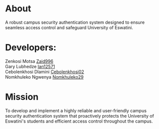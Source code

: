 # About 
A robust campus security authentication system designed to ensure seamless access control and safeguard University of Eswatini.

# Developers:
Zenkosi Motsa [Zaid996](https://github.com/zaid996) \
Gary Lubhedze [Ian12571](https://github.com/Ian12571) \
Cebolenkhosi Dlamini [Cebolenkhosi02](https://github.com/Cebolenkhosi02) \
Nomkhuleko Ngwenya [Nomkhuleko29](https://github.com/Nomkhuleko29)

# Mission
To develop and implement a highly reliable and user-friendly campus security authentication system that proactively protects the University of Eswatini's students and efficient access control throughout the campus.
